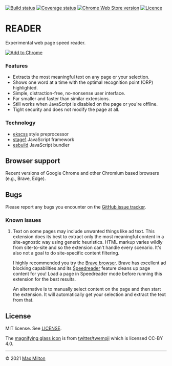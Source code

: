 [![Build status](https://img.shields.io/github/workflow/status/maxmilton/reader/ci)](https://github.com/maxmilton/reader/actions)
[![Coverage status](https://img.shields.io/codeclimate/coverage/maxmilton/reader)](https://codeclimate.com/github/maxmilton/reader)
[![Chrome Web Store version](https://img.shields.io/chrome-web-store/v/obfgebngemlbebjdbnccgapomejkfckj.svg)](https://chrome.google.com/webstore/detail/reader/obfgebngemlbebjdbnccgapomejkfckj)
[![Licence](https://img.shields.io/github/license/maxmilton/reader.svg)](https://github.com/maxmilton/reader/blob/master/LICENSE)

# READER

Experimental web page speed reader.

<!-- FIXME: Update to real webstore ID once it's published -->

[![Add to Chrome](https://storage.googleapis.com/chrome-gcs-uploader.appspot.com/image/WlD8wC6g8khYWPJUsQceQkhXSlv1/mPGKYBIR2uCP0ApchDXE.png)](https://chrome.google.com/webstore/detail/reader/obfgebngemlbebjdbnccgapomejkfckj)

### Features

- Extracts the most meaningful text on any page or your selection.
- Shows one word at a time with the optimal recognition point (ORP) highlighted.
- Simple, distraction-free, no-nonsense user interface.
- Far smaller and faster than similar extensions.
- Still works when JavaScript is disabled on the page or you're offline.
- Tight security and does not modify the page at all.

### Technology

- [ekscss](https://github.com/maxmilton/ekscss) style preprocessor
- [stage1](https://github.com/maxmilton/stage1) JavaScript framework
- [esbuild](https://esbuild.github.io/) JavaScript bundler

## Browser support

Recent versions of Google Chrome and other Chromium based browsers (e.g., Brave, Edge).

## Bugs

Please report any bugs you encounter on the [GitHub issue tracker](https://github.com/maxmilton/reader/issues).

### Known issues

1. Text on some pages may include unwanted things like ad text. This extension does its best to extract only the most meaningful content in a site-agnostic way using generic heuristics. HTML markup varies wildly from site-to-site and so the extension can't handle every scenario. It's also not a goal to do site-specific content filtering.

   I highly recommended you try the [Brave browser](https://brave.com). Brave has excellent ad blocking capabilities and its [Speedreader](https://support.brave.com/hc/en-us/articles/360045031392-What-is-SpeedReader-) feature cleans up page content for you! Load a page in Speedreader mode before running this extension for the best results.

   An alternative is to manually select content on the page and then start the extension. It will automatically get your selection and extract the text from that.

## License

MIT license. See [LICENSE](https://github.com/maxmilton/reader/blob/master/LICENSE).

The [magnifying glass icon](https://github.com/twitter/twemoji/blob/master/assets/svg/1f50d.svg) is from [twitter/twemoji](https://github.com/twitter/twemoji) which is licensed CC-BY 4.0.

---

© 2021 [Max Milton](https://maxmilton.com)
